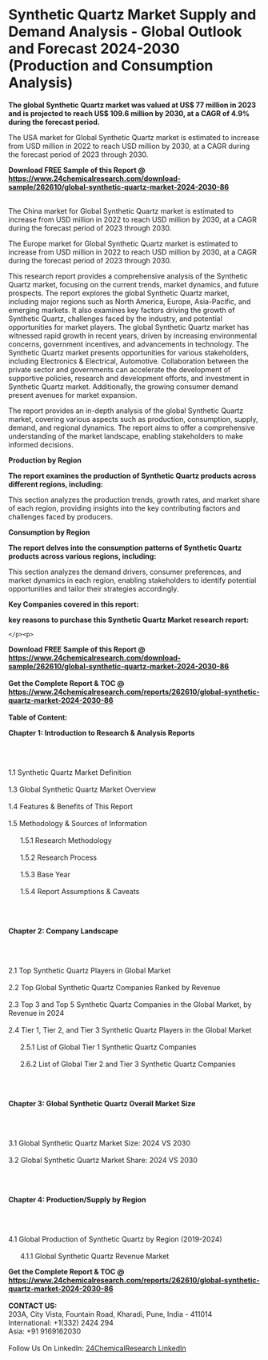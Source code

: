 <h1>Synthetic Quartz Market Supply and Demand Analysis - Global Outlook and Forecast 2024-2030 (Production and Consumption Analysis)</h1><p><strong>The global Synthetic Quartz market was valued at US$ 77 million in 2023 and is projected to reach US$ 109.6 million by 2030, at a CAGR of 4.9% during the forecast period.</strong></p><p>
</p><p>The USA market for Global Synthetic Quartz market is estimated to increase from USD million in 2022 to reach USD million by 2030, at a CAGR during the forecast period of 2023 through 2030.</p><div><b>Download FREE Sample of this Report @ 
            <a href="https://www.24chemicalresearch.com/download-sample/262610/global-synthetic-quartz-market-2024-2030-86">
            https://www.24chemicalresearch.com/download-sample/262610/global-synthetic-quartz-market-2024-2030-86</a></b></div><br><p>
</p><p>The China market for Global Synthetic Quartz market is estimated to increase from USD million in 2022 to reach USD million by 2030, at a CAGR during the forecast period of 2023 through 2030.</p><p>
</p><p>The Europe market for Global Synthetic Quartz market is estimated to increase from USD million in 2022 to reach USD million by 2030, at a CAGR during the forecast period of 2023 through 2030.</p><p>
</p><p>This research report provides a comprehensive analysis of the Synthetic Quartz market, focusing on the current trends, market dynamics, and future prospects. The report explores the global Synthetic Quartz market, including major regions such as North America, Europe, Asia-Pacific, and emerging markets. It also examines key factors driving the growth of Synthetic Quartz, challenges faced by the industry, and potential opportunities for market players. The global Synthetic Quartz market has witnessed rapid growth in recent years, driven by increasing environmental concerns, government incentives, and advancements in technology. The Synthetic Quartz market presents opportunities for various stakeholders, including Electronics &amp; Electrical, Automotive. Collaboration between the private sector and governments can accelerate the development of supportive policies, research and development efforts, and investment in Synthetic Quartz market. Additionally, the growing consumer demand present avenues for market expansion.</p><p>
</p><p>The report provides an in-depth analysis of the global Synthetic Quartz market, covering various aspects such as production, consumption, supply, demand, and regional dynamics. The report aims to offer a comprehensive understanding of the market landscape, enabling stakeholders to make informed decisions.</p><p>
</p><p><strong>Production by Region</strong></p><p>
</p><p><strong>The report examines the production of Synthetic Quartz products across different regions, including:</strong></p><p>
</p><p>
</p><p>This section analyzes the production trends, growth rates, and market share of each region, providing insights into the key contributing factors and challenges faced by producers.</p><p>
</p><p><strong>Consumption by Region</strong></p><p>
</p><p><strong>The report delves into the consumption patterns of Synthetic Quartz products across various regions, including:</strong></p><p>
</p><p>
</p><p>This section analyzes the demand drivers, consumer preferences, and market dynamics in each region, enabling stakeholders to identify potential opportunities and tailor their strategies accordingly.</p><p>
<strong>Key Companies covered in this report:</strong></p><p>
</p><p>
</p><p><strong>key reasons to purchase this Synthetic Quartz Market research report:</strong></p><p>

	</p><p>

</p><div><b>Download FREE Sample of this Report @ 
            <a href="https://www.24chemicalresearch.com/download-sample/262610/global-synthetic-quartz-market-2024-2030-86">
            https://www.24chemicalresearch.com/download-sample/262610/global-synthetic-quartz-market-2024-2030-86</a></b></div><br><div><b>Get the Complete Report & TOC @ 
            <a href="https://www.24chemicalresearch.com/reports/262610/global-synthetic-quartz-market-2024-2030-86">
            https://www.24chemicalresearch.com/reports/262610/global-synthetic-quartz-market-2024-2030-86</a></b></div><br>
            <b>Table of Content:</b><p><p><strong>Chapter 1: Introduction to Research &amp; Analysis Reports</strong></p><br />
<br />
<p>1.1 Synthetic Quartz Market Definition<br /><br />
1.3 Global Synthetic Quartz Market Overview<br /><br />
1.4 Features &amp; Benefits of This Report<br /><br />
1.5 Methodology &amp; Sources of Information<br /><br />
&nbsp;&nbsp;&nbsp;&nbsp;&nbsp; 1.5.1 Research Methodology<br /><br />
&nbsp;&nbsp;&nbsp;&nbsp;&nbsp; 1.5.2 Research Process<br /><br />
&nbsp;&nbsp;&nbsp;&nbsp;&nbsp; 1.5.3 Base Year<br /><br />
&nbsp;&nbsp;&nbsp;&nbsp;&nbsp; 1.5.4 Report Assumptions &amp; Caveats</p><br />
<br />
<p><strong>Chapter 2: Company Landscape</strong></p><br />
<br />
<p>2.1 Top Synthetic Quartz Players in Global Market<br /><br />
2.2 Top Global Synthetic Quartz Companies Ranked by Revenue<br /><br />
2.3 Top 3 and Top 5 Synthetic Quartz Companies in the Global Market, by Revenue in 2024<br /><br />
2.4 Tier 1, Tier 2, and Tier 3 Synthetic Quartz Players in the Global Market<br /><br />
&nbsp;&nbsp;&nbsp;&nbsp;&nbsp; 2.5.1 List of Global Tier 1 Synthetic Quartz Companies<br /><br />
&nbsp;&nbsp;&nbsp;&nbsp;&nbsp; 2.6.2 List of Global Tier 2 and Tier 3 Synthetic Quartz Companies</p><br />
<br />
<p><strong>Chapter 3: Global Synthetic Quartz Overall Market Size</strong></p><br />
<br />
<p>3.1 Global Synthetic Quartz Market Size: 2024 VS 2030<br /><br />
3.2 Global Synthetic Quartz Market Share: 2024 VS 2030</p><br />
<br />
<p><strong>Chapter 4: Production/Supply by Region</strong></p><br />
<br />
<p>4.1 Global Production of Synthetic Quartz by Region (2019-2024)<br /><br />
&nbsp;&nbsp;&nbsp;&nbsp;&nbsp; 4.1.1 Global Synthetic Quartz Revenue Market </p><div><b>Get the Complete Report & TOC @ 
            <a href="https://www.24chemicalresearch.com/reports/262610/global-synthetic-quartz-market-2024-2030-86">
            https://www.24chemicalresearch.com/reports/262610/global-synthetic-quartz-market-2024-2030-86</a></b></div><br><b>CONTACT US:</b><br>
            203A, City Vista, Fountain Road, Kharadi, Pune, India - 411014<br>
            International: +1(332) 2424 294<br>
            Asia: +91 9169162030 <br><br>
            Follow Us On LinkedIn: <a href="https://www.linkedin.com/company/24chemicalresearch/">24ChemicalResearch LinkedIn</a>